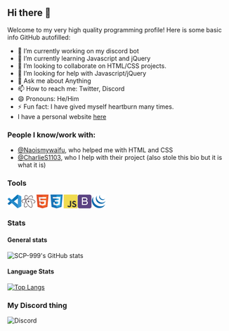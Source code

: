 ## Hi there 👋
Welcome to my very high quality programming profile! Here is some basic info GitHub autofilled:
- 🔭 I’m currently working on my discord bot
- 🌱 I’m currently learning Javascript and jQuery
- 👯 I’m looking to collaborate on HTML/CSS projects.
- 🤔 I’m looking for help with Javascript/jQuery 
- 💬 Ask me about Anything 
- 📫 How to reach me: Twitter, Discord
- 😄 Pronouns: He/Him
- ⚡ Fun fact: I have gived myself heartburn many times.
- I have a personal website [here](https://theblobscp.github.io)
### People I know/work with:
- [@Naoismywaifu](https://github.com/Naoismywaifu), who helped me with HTML and CSS
- [@CharlieS1103](https://github.com/CharlieS1103), who I help with their project (also stole this bio but it is what it is)

### Tools
<div style="display: flex;">
<img src="https://raw.githubusercontent.com/devicons/devicon/master/icons/vscode/vscode-original.svg" width="32" length="32" alt="Visual Studio Code" />
<img src="https://raw.githubusercontent.com/devicons/devicon/master/icons/atom/atom-original.svg" width="32" length="32" alt="Atom" />
<img src="https://raw.githubusercontent.com/devicons/devicon/master/icons/html5/html5-original.svg" width="32" length="32" alt="HTML5" />
<img src="https://raw.githubusercontent.com/devicons/devicon/master/icons/css3/css3-original.svg" width="32" length="32" alt="CSS3" />
<img src="https://raw.githubusercontent.com/devicons/devicon/master/icons/javascript/javascript-original.svg" width="32" length="32" alt="JavaScript" />
<img src="https://raw.githubusercontent.com/devicons/devicon/master/icons/bootstrap/bootstrap-plain.svg" width="32" length="32" alt="Bootstrap" />
<img src="https://raw.githubusercontent.com/devicons/devicon/master/icons/jquery/jquery-original.svg" width="32" length="32" alt="jQuery" />
</div>

### Stats
#### General stats
![SCP-999's GitHub stats](https://github-readme-stats.vercel.app/api?username=theblobscp&count_private=true&show_icons=true&theme=radical)

#### Language Stats
[![Top Langs](https://github-readme-stats.vercel.app/api/top-langs/?username=theblobscp&count_private=true&show_icons=true&theme=radical)](https://github.com/anuraghazra/github-readme-stats)
 
### My Discord thing
![Discord](https://discord.c99.nl/widget/theme-1/718291524130963550.png)
